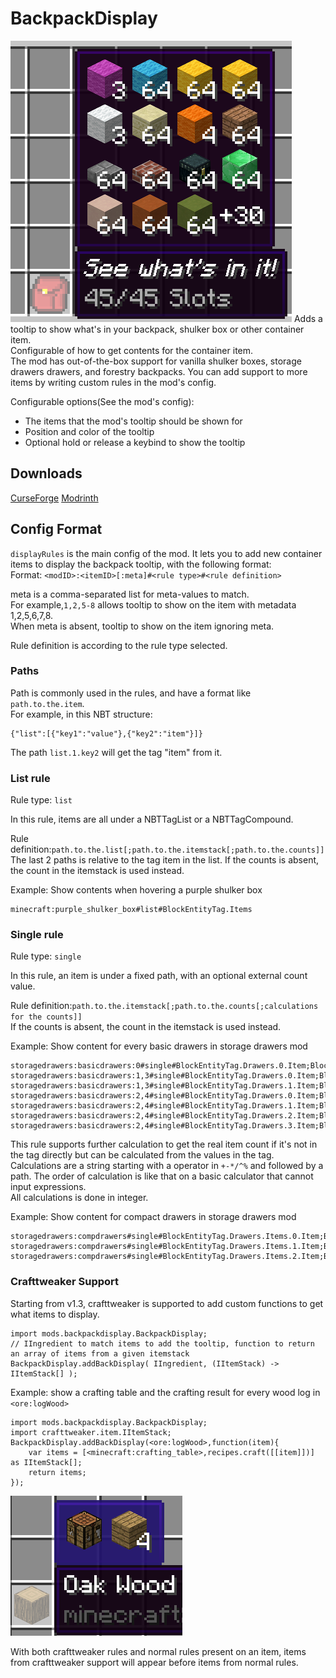 # BackpackDisplay
![Icon](icon.png)
Adds a tooltip to show what's in your backpack, shulker box or other container item.  
Configurable of how to get contents for the container item.  
The mod has out-of-the-box support for vanilla shulker boxes, storage drawers drawers, and forestry backpacks. You can add support to more items by writing custom rules in the mod's config.  

Configurable options(See the mod's config): 
- The items that the mod's tooltip should be shown for  
- Position and color of the tooltip  
- Optional hold or release a keybind to show the tooltip  

## Downloads
[CurseForge](https://www.curseforge.com/minecraft/mc-mods/backpack-display) [Modrinth](https://modrinth.com/mod/backpack-display)  

## Config Format
`displayRules` is the main config of the mod. It lets you to add new container  items to display the backpack tooltip, with the following format:  
Format: `<modID>:<itemID>[:meta]#<rule type>#<rule definition>`  

meta is a comma-separated list for meta-values to match.  
For example,`1,2,5-8` allows tooltip to show on the item with metadata 1,2,5,6,7,8.  
When meta is absent, tooltip to show on the item ignoring meta.  

Rule definition is according to the rule type selected.  

### Paths
Path is commonly used in the rules, and have a format like `path.to.the.item`.  
For example, in this NBT structure: 
```
{"list":[{"key1":"value"},{"key2":"item"}]}
```
The path `list.1.key2` will get the tag "item" from it.

### List rule
Rule type: `list`  

In this rule, items are all under a NBTTagList or a NBTTagCompound.  

Rule definition:`path.to.the.list[;path.to.the.itemstack[;path.to.the.counts]]`  
The last 2 paths is relative to the tag item in the list. 
If the counts is absent, the count in the itemstack is used instead.

Example: Show contents when hovering a purple shulker box  
```
minecraft:purple_shulker_box#list#BlockEntityTag.Items
```
### Single rule
Rule type: `single`  

In this rule, an item is under a fixed path, with an optional external count value.  

Rule definition:`path.to.the.itemstack[;path.to.the.counts[;calculations for the counts]]`  
If the counts is absent, the count in the itemstack is used instead.  

Example: Show content for every basic drawers in storage drawers mod
```
storagedrawers:basicdrawers:0#single#BlockEntityTag.Drawers.0.Item;BlockEntityTag.Drawers.0.Count
storagedrawers:basicdrawers:1,3#single#BlockEntityTag.Drawers.0.Item;BlockEntityTag.Drawers.0.Count
storagedrawers:basicdrawers:1,3#single#BlockEntityTag.Drawers.1.Item;BlockEntityTag.Drawers.1.Count
storagedrawers:basicdrawers:2,4#single#BlockEntityTag.Drawers.0.Item;BlockEntityTag.Drawers.0.Count
storagedrawers:basicdrawers:2,4#single#BlockEntityTag.Drawers.1.Item;BlockEntityTag.Drawers.1.Count
storagedrawers:basicdrawers:2,4#single#BlockEntityTag.Drawers.2.Item;BlockEntityTag.Drawers.2.Count
storagedrawers:basicdrawers:2,4#single#BlockEntityTag.Drawers.3.Item;BlockEntityTag.Drawers.3.Count
```

This rule supports further calculation to get the real item count if it's not in the tag directly but can be calculated from the values in the tag.  
Calculations are a string starting with a operator in `+-*/^%` and followed by a path. The order of calculation is like that on a basic calculator that cannot input expressions.  
All calculations is done in integer.

Example: Show content for compact drawers in storage drawers mod  
```
storagedrawers:compdrawers#single#BlockEntityTag.Drawers.Items.0.Item;BlockEntityTag.Drawers.Count;/BlockEntityTag.Drawers.Items.0.Conv
storagedrawers:compdrawers#single#BlockEntityTag.Drawers.Items.1.Item;BlockEntityTag.Drawers.Count;/BlockEntityTag.Drawers.Items.1.Conv
storagedrawers:compdrawers#single#BlockEntityTag.Drawers.Items.2.Item;BlockEntityTag.Drawers.Count;/BlockEntityTag.Drawers.Items.2.Conv
```

### Crafttweaker Support
Starting from v1.3, crafttweaker is supported to add custom functions to get what items to display.  
```
import mods.backpackdisplay.BackpackDisplay;
// IIngredient to match items to add the tooltip, function to return an array of items from a given itemstack
BackpackDisplay.addBackDisplay( IIngredient, (IItemStack) -> IItemStack[] );
```
Example: show a crafting table and the crafting result for every wood log in `<ore:logWood>`
```
import mods.backpackdisplay.BackpackDisplay;
import crafttweaker.item.IItemStack;
BackpackDisplay.addBackDisplay(<ore:logWood>,function(item){
    var items = [<minecraft:crafting_table>,recipes.craft([[item]])] as IItemStack[];
    return items;
});
```
![ct_support](ct_support.png)  

With both crafttweaker rules and normal rules present on an item, items from crafttweaker support will appear before items from normal rules.  